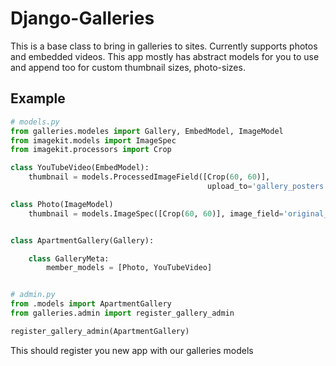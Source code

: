 Django-Galleries
======================

This is a base class to bring in galleries to sites. Currently supports photos
and embedded videos. This app mostly has abstract models for you to use and
append too for custom thumbnail sizes, photo-sizes.


Example
------------------------------

```py
# models.py
from galleries.modeles import Gallery, EmbedModel, ImageModel
from imagekit.models import ImageSpec
from imagekit.processors import Crop

class YouTubeVideo(EmbedModel):
    thumbnail = models.ProcessedImageField([Crop(60, 60)],
                                            upload_to='gallery_posters')

class Photo(ImageModel)
    thumbnail = models.ImageSpec([Crop(60, 60)], image_field='original_image')


class ApartmentGallery(Gallery):

    class GalleryMeta:
        member_models = [Photo, YouTubeVideo]


# admin.py
from .models import ApartmentGallery
from galleries.admin import register_gallery_admin

register_gallery_admin(ApartmentGallery)
```

This should register you new app with our galleries models

